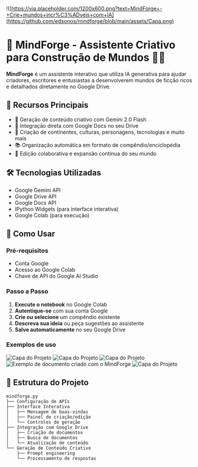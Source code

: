 !([https://via.placeholder.com/1200x600.png?text=MindForge+-+Crie+mundos+incr%C3%ADveis+com+IA](https://github.com/edsonos/mindforge/blob/main/assets/Capa.png)

# 🐉 MindForge - Assistente Criativo para Construção de Mundos 🐦‍🔥

**MindForge** é um assistente interativo que utiliza IA generativa para ajudar criadores, escritores e entusiastas a desenvolverem mundos de ficção ricos e detalhados diretamente no Google Drive.

## 🌟 Recursos Principais

- 🧠 Geração de conteúdo criativo com Gemini 2.0 Flash
- 📂 Integração direta com Google Docs no seu Drive
- 🏰 Criação de continentes, culturas, personagens, tecnologias e muito mais
- 📚 Organização automática em formato de compêndio/enciclopédia
- 🔄 Edição colaborativa e expansão contínua do seu mundo

## 🛠️ Tecnologias Utilizadas

- Google Gemini API
- Google Drive API
- Google Docs API
- IPython Widgets (para interface interativa)
- Google Colab (para execução)

## 🚀 Como Usar

### Pré-requisitos
- Conta Google
- Acesso ao Google Colab
- Chave de API do Google AI Studio

### Passo a Passo
1. **Execute o notebook** no Google Colab
2. **Autentique-se** com sua conta Google
3. **Crie ou selecione** um compêndio existente
4. **Descreva sua ideia** ou peça sugestões ao assistente
5. **Salve automaticamente** no seu Google Drive

### Exemplos de uso

![Capa do Projeto](https://via.placeholder.com/1200x600.png?text=MindForge+-+Crie+mundos+incr%C3%ADveis+com+IA) 
![Capa do Projeto](https://via.placeholder.com/1200x600.png?text=MindForge+-+Crie+mundos+incr%C3%ADveis+com+IA) 
![Capa do Projeto](https://via.placeholder.com/1200x600.png?text=MindForge+-+Crie+mundos+incr%C3%ADveis+com+IA) 
![Exemplo de documento criado com o MindForge](https://docs.google.com/document/d/1-SbdoTOXoeiLAUIJzQZc4w1mH9xwld6176LMk4KfH48/edit?usp=sharing) 
![Capa do Projeto](https://via.placeholder.com/1200x600.png?text=MindForge+-+Crie+mundos+incr%C3%ADveis+com+IA) 

## 📂 Estrutura do Projeto

```plaintext
mindforge.py
├── Configuração de APIs
├── Interface Interativa
│   ├── Mensagem de boas-vindas
│   ├── Painel de criação/edição
│   └── Controles de geração
├── Integração com Google Drive
│   ├── Criação de documentos
│   ├── Busca de documentos
│   └── Atualização de conteúdo
└── Geração de Conteúdo Criativo
    ├── Prompt engineering
    └── Processamento de respostas
